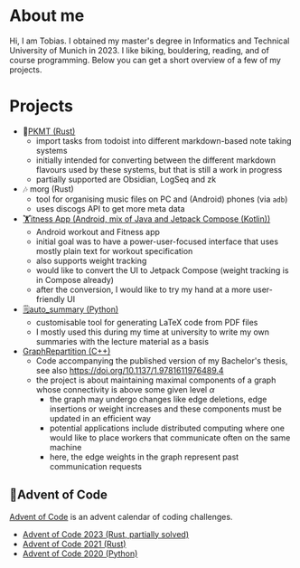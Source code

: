# About me
Hi, I am Tobias. I obtained my master's degree in Informatics and Technical University of Munich in 2023.
I like biking, bouldering, reading, and of course programming.
Below you can get a short overview of a few of my projects.

# Projects
- 📓[PKMT (Rust)](https://github.com/TobiasForner/pkmt)
    - import tasks from todoist into different markdown-based note taking systems
    - initially intended for converting between the different markdown flavours used by these systems, but that is still a work in progress
    - partially supported are Obsidian, LogSeq and zk
- 🎶 morg (Rust)
    - tool for organising music files on PC and (Android) phones (via `adb`)
    - uses discogs API to get more meta data
- [🏋️itness App (Android, mix of Java and Jetpack Compose (Kotlin))](https://github.com/TobiasForner/FitnessApp)
    - Android workout and Fitness app
    - initial goal was to have a power-user-focused interface that uses mostly plain text for workout specification
    - also supports weight tracking
    - would like to convert the UI to Jetpack Compose (weight tracking is in Compose already)
    - after the conversion, I would like to try my hand at a more user-friendly UI
- [🗒️auto_summary (Python)](https://github.com/TobiasForner/auto-summary)
    - customisable tool for generating LaTeX code from PDF files
    - I mostly used this during my time at university to write my own summaries with the lecture material as a basis
- [GraphRepartition (C++)](https://doi.org/10.1137/1.9781611976489.4)
    - Code accompanying the published version of my Bachelor's thesis, see also https://doi.org/10.1137/1.9781611976489.4
    - the project is about maintaining maximal components of a graph whose connectivity is above some given level $\alpha$
        - the graph may undergo changes like edge deletions, edge insertions or weight increases and these components must be updated in an efficient way
        - potential applications include distributed computing where one would like to place workers that communicate often on the same machine
        - here, the edge weights in the graph represent past communication requests
## 🎄Advent of Code
[Advent of Code](https://adventofcode.com/) is an advent calendar of coding challenges.
- [Advent of Code 2023 (Rust, partially solved)](https://github.com/TobiasForner/aoc-2023)
- [Advent of Code 2021 (Rust)](https://github.com/TobiasForner/aoc2021_rust)
- [Advent of Code 2020 (Python)](https://github.com/TobiasForner/AdventOfCode)
